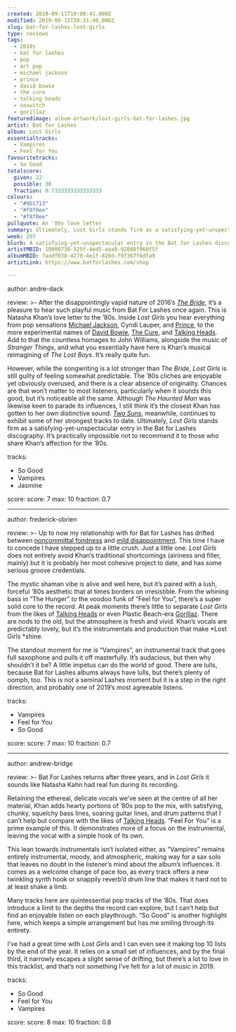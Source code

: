 ```yaml
---
created: 2019-09-11T10:00:41.000Z
modified: 2019-09-15T20:31:40.000Z
slug: bat-for-lashes-lost-girls
type: reviews
tags:
  - 2010s
  - bat for lashes
  - pop
  - art pop
  - michael jackson
  - prince
  - david bowie
  - the cure
  - talking heads
  - sexwitch
  - gorillaz
featuredimage: album-artwork/lost-girls-bat-for-lashes.jpg
artist: Bat for Lashes
album: Lost Girls
essentialtracks:
  - Vampires
  - Feel for You
favouritetracks:
  - So Good
totalscore:
  given: 22
  possible: 30
  fraction: 0.7333333333333333
colours:
  - "#9b1713"
  - "#f8f0ee"
  - "#f8f0ee"
pullquote: An '80s love letter
summary: Ultimately, Lost Girls stands firm as a satisfying-yet-unspectacular entry in the Bat for Lashes discography. It's practically impossible not to recommend it to those who share Khan's affection for the '80s.
week: 207
blurb: A satisfying-yet-unspectacular entry in the Bat for Lashes discography. Heartily recommended to those who share Khan's affection for the '80s.
artistMBID: 10000730-525f-4ed5-aaa8-92888f060f5f
albumMBID: 7aadf038-4270-4e1f-820d-f9f367f6dfa9
artistLink: https://www.batforlashes.com/shop

---
```

author: andre-dack

review: >-
  After the disappointingly vapid nature of 2016’s [*The Bride*](/reviews/bat-for-lashes-the-bride/), it’s a pleasure to hear such playful music from Bat For Lashes once again. This is Natasha Khan’s love letter to the ’80s. Inside *Lost Girls* you hear everything from pop sensations [Michael Jackson](/reviews/michael-jackson-bad/), Cyndi Lauper, and [Prince](/reviews/prince-purple-rain/), to the more experimental names of [David Bowie](/reviews/david-bowie-hunky-dory/), [The Cure](/reviews/the-cure-disintegration/), and [Talking Heads](/reviews/talking-heads-remain-in-light/). Add to that the countless homages to John Williams, alongside the music of *Stranger Things*, and what you essentially have here is Khan’s musical reimagining of *The Lost Boys*. It’s really quite fun.

  However, while the songwriting is a lot stronger than *The Bride*, *Lost Girls* is still guilty of feeling somewhat predictable. The ’80s cliches are enjoyable yet obviously overused, and there is a clear absence of originality. Chances are that won’t matter to most listeners, particularly when it sounds this good, but it’s noticeable all the same. Although *The Haunted Man* was likewise keen to parade its influences, I still think it’s the closest Khan has gotten to her own distinctive sound. [*Two Suns*](/reviews/bat-for-lashes-two-suns/), meanwhile, continues to exhibit some of her strongest tracks to date. Ultimately, *Lost Girls* stands firm as a satisfying-yet-unspectacular entry in the Bat for Lashes discography. It’s practically impossible not to recommend it to those who share Khan’s affection for the ’80s.

tracks:
  - So Good
  - ­­Vampires
  - ­­Jasmine

score:
  score: 7
  max: 10
  fraction: 0.7

---
author: frederick-obrien

review: >-
  Up to now my relationship with for Bat for Lashes has drifted between [noncommittal fondness](/reviews/sexwitch-sexwitch/) and [mild disappointment](/reviews/bat-for-lashes-the-bride/). This time I have to concede I have stepped up to a little crush. Just a little one. *Lost Girls* does not entirely avoid Khan’s traditional shortcomings (airiness and filler, mainly) but it is probably her most cohesive project to date, and has some serious groove credentials.

  The mystic shaman vibe is alive and well here, but it’s paired with a lush, forceful ‘80s aesthetic that at times borders on irresistible. From the whining bass in “The Hunger” to the voodoo funk of “Feel for You”, there’s a super solid core to the record. At peak moments there’s little to separate *Lost Girls* from the likes of [Talking Heads](/reviews/talking-heads-remain-in-light/) or even Plastic Beach-era [Gorillaz](/reviews/gorillaz-demon-days/). There are nods to the old, but the atmosphere is fresh and vivid. Khan’s vocals are predictably lovely, but it’s the instrumentals and production that make *Lost Girls *shine.

  The standout moment for me is “Vampires”, an instrumental track that goes full saxophone and pulls it off masterfully. It’s audacious, but then why shouldn’t it be? A little impetus can do the world of good. There are lulls, because Bat for Lashes albums always have lulls, but there’s plenty of oomph, too. This is not a seminal Lashes moment but it is a step in the right direction, and probably one of 2019’s most agreeable listens.

tracks:
  - Vampires
  - ­­Feel for You
  - ­­So Good

score:
  score: 7
  max: 10
  fraction: 0.7

---
author: andrew-bridge

review: >-
  Bat For Lashes returns after three years, and in *Lost Girls* it sounds like Natasha Kahn had real fun during its recording.

  Retaining the ethereal, delicate vocals we’ve seen at the centre of all her material, Khan adds hearty portions of ’80s pop to the mix, with satisfying, chunky, squelchy bass lines, soaring guitar lines, and drum patterns that I can’t help but compare with the likes of [Talking Heads](/reviews/talking-heads-remain-in-light/). “Feel For You” is a prime example of this. It demonstrates more of a focus on the instrumental, leaving the vocal with a simple hook of its own.

  This lean towards instrumentals isn’t isolated either, as “Vampires” remains entirely instrumental, moody, and atmospheric, making way for a sax solo that leaves no doubt in the listener’s mind about the album’s influences. It comes as a welcome change of pace too, as every track offers a new twinkling synth hook or snappily reverb’d drum line that makes it hard not to at least shake a limb.

  Many tracks here are quintessential pop tracks of the ’80s. That does introduce a limit to the depths the record can explore, but I can’t help but find an enjoyable listen on each playthrough. “So Good” is another highlight here, which keeps a simple arrangement but has me smiling through its entirety.

  I’ve had a great time with *Lost Girls* and I can even see it making top 10 lists by the end of the year. It relies on a small set of influences, and by the final third, it narrowly escapes a slight sense of drifting, but there’s a lot to love in this tracklist, and that’s not something I’ve felt for a lot of music in 2019.

tracks:
  - So Good
  - ­­Feel for You
  - ­­Vampires
  
score:
  score: 8
  max: 10
  fraction: 0.8
